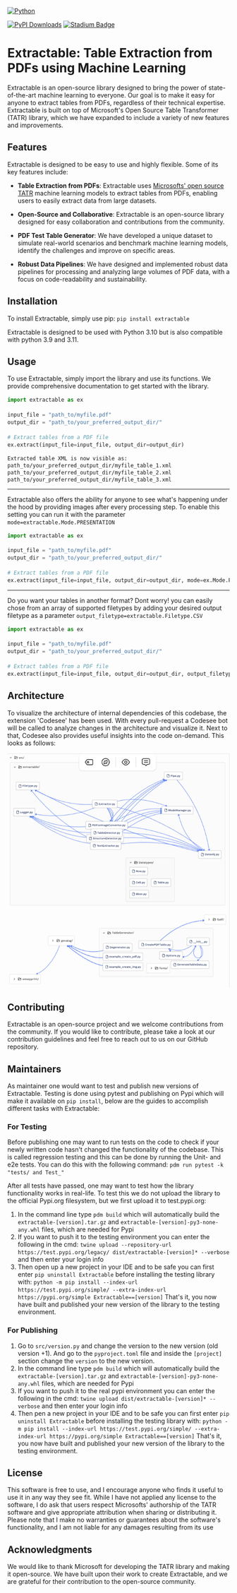 [![Python]](https://www.python.org "Python")

[Python]: https://img.shields.io/badge/Python-3776AB?style=for-the-badge&labelColor=FFD43B&logoColor=3776AB&logo=python

[![PyPI Downloads](https://static.pepy.tech/badge/extractable)](https://pepy.tech/projects/extractable)
<a href="https://project-types.github.io/#stadium">
  <img src="https://img.shields.io/badge/project%20type-stadium-orange" alt="Stadium Badge"/>
</a> 



# Extractable: Table Extraction from PDFs using Machine Learning

Extractable is an open-source library designed to bring the power of state-of-the-art machine learning to everyone. Our goal is to make it easy for anyone to extract tables from PDFs, regardless of their technical expertise. Extractable is built on top of Microsoft's Open Source Table Transformer (TATR) library, which we have expanded to include a variety of new features and improvements.

## Features

Extractable is designed to be easy to use and highly flexible. Some of its key features include:

- **Table Extraction from PDFs**: Extractable uses [Microsofts' open source TATR](https://github.com/microsoft/table-transformer) machine learning models to extract tables from PDFs, enabling users to easily extract data from large datasets.

- **Open-Source and Collaborative**: Extractable is an open-source library designed for easy collaboration and contributions from the community.

- **PDF Test Table Generator**: We have developed a unique dataset to simulate real-world scenarios and benchmark machine learning models, identify the challenges and improve on specific areas. 

- **Robust Data Pipelines**: We have designed and implemented robust data pipelines for processing and analyzing large volumes of PDF data, with a focus on code-readability and sustainability.

## Installation

To install Extractable, simply use pip:
```pip install extractable```

Extractable is designed to be used with Python 3.10 but is also compatible with python 3.9 and 3.11.

## Usage

To use Extractable, simply import the library and use its functions. We provide comprehensive documentation to get started with the library.

```python
import extractable as ex

input_file = "path_to/myfile.pdf"
output_dir = "path_to/your_preferred_output_dir/"

# Extract tables from a PDF file
ex.extract(input_file=input_file, output_dir=output_dir)
```

```
Extracted table XML is now visible as:
path_to/your_preferred_output_dir/myfile_table_1.xml
path_to/your_preferred_output_dir/myfile_table_2.xml
path_to/your_preferred_output_dir/myfile_table_3.xml
```
___
Extractable also offers the ability for anyone to see what's happening under the hood by providing images after every processing step. To enable this setting you can run it with the parameter `mode=extractable.Mode.PRESENTATION`

```python
import extractable as ex

input_file = "path_to/myfile.pdf"
output_dir = "path_to/your_preferred_output_dir/"

# Extract tables from a PDF file
ex.extract(input_file=input_file, output_dir=output_dir, mode=ex.Mode.PRESENTATION)
```
___
Do you want your tables in another format? Dont worry! you can easily chose from an array of supported filetypes by adding your desired output filetype as a parameter `output_filetype=extractable.Filetype.CSV`
```python
import extractable as ex

input_file = "path_to/myfile.pdf"
output_dir = "path_to/your_preferred_output_dir/"

# Extract tables from a PDF file
ex.extract(input_file=input_file, output_dir=output_dir, output_filetype=ex.Filetype.CSV)
```

## Architecture
To visualize the architecture of internal dependencies of this codebase, the extension 'Codesee' has been used. 
With every pull-request a Codesee bot will be called to analyze changes in the architecture and visualize it. Next to that, Codesee also provides useful insights into the code on-demand. This looks as follows:

![Code and dependency Architecture of the codebase](Extractable_Architecture_3_11_2023.png)

## Contributing
Extractable is an open-source project and we welcome contributions from the community. If you would like to contribute, please take a look at our contribution guidelines and feel free to reach out to us on our GitHub repository.

## Maintainers
As maintainer one would want to test and publish new versions of Extractable. Testing is done using pytest and publishing on Pypi which will make it available on
```pip install```, below are the guides to accomplish different tasks with Extractable:

### For Testing
Before publishing one may want to run tests on the code to check if your newly written code hasn't changed the functionality of the codebase. 
This is called regression testing and this can be done by running the Unit- and e2e tests. You can do this with the following command:
```pdm run pytest -k "tests/ and Test_"```

After all tests have passed, one may want to test how the library functionality works in real-life. To test this we do not upload the library to the official Pypi.org filesystem, but we first upload it to test.pypi.org:

1. In the command line type ```pdm build``` which will automatically build the ```extractable-[version].tar.gz``` and ```extractable-[version]-py3-none-any.whl``` files, which are needed for Pypi
2. If you want to push it to the testing environment you can enter the following in the cmd: ```twine upload --repository-url https://test.pypi.org/legacy/ dist/extractable-[version]* --verbose``` and then enter your login info
3. Then open up a new project in your IDE and to be safe you can first enter ```pip uninstall Extractable``` before installing the testing library with: ```python -m pip install --index-url https://test.pypi.org/simple/ --extra-index-url https://pypi.org/simple Extractable==[version]```
That's it, you now have built and published your new version of the library to the testing environment.


### For Publishing
1. Go to ```src/version.py``` and change the version to the new version (old version +1). And go to the ```pyproject.toml``` file and  inside the ```[project]``` section change the ```version``` to the new version.
2. In the command line type ```pdm build``` which will automatically build the ```extractable-[version].tar.gz``` and ```extractable-[version]-py3-none-any.whl``` files, which are needed for Pypi
3. If you want to push it to the real pypi environment you can enter the following in the cmd: ```twine upload dist/extractable-[version]* --verbose``` and then enter your login info
4. Then pen a new project in your IDE and to be safe you can first enter ```pip uninstall Extractable``` before installing the testing library with: ```python -m pip install --index-url https://test.pypi.org/simple/ --extra-index-url https://pypi.org/simple Extractable==[version]```
That's it, you now have built and published your new version of the library to the testing environment.


## License
This software is free to use, and I encourage anyone who finds it useful to use it in any way they see fit. While I have not applied any license to the software, I do ask that users respect Microsofts' authorship of the TATR software and give appropriate attribution when sharing or distributing it. Please note that I make no warranties or guarantees about the software's functionality, and I am not liable for any damages resulting from its use

## Acknowledgments
We would like to thank Microsoft for developing the TATR library and making it open-source. We have built upon their work to create Extractable, and we are grateful for their contribution to the open-source community.

